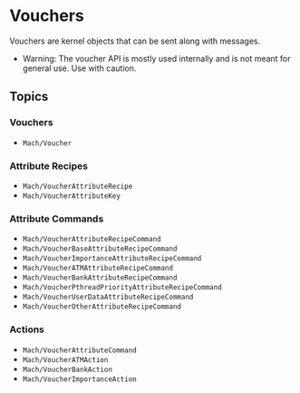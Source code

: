 # Vouchers

Vouchers are kernel objects that can be sent along with messages.

- Warning: The voucher API is mostly used internally and is not meant for general use. Use with caution. 

## Topics

### Vouchers

- ``Mach/Voucher``

### Attribute Recipes

- ``Mach/VoucherAttributeRecipe``
- ``Mach/VoucherAttributeKey``

### Attribute Commands

- ``Mach/VoucherAttributeRecipeCommand``
- ``Mach/VoucherBaseAttributeRecipeCommand``
- ``Mach/VoucherImportanceAttributeRecipeCommand``
- ``Mach/VoucherATMAttributeRecipeCommand``
- ``Mach/VoucherBankAttributeRecipeCommand``
- ``Mach/VoucherPthreadPriorityAttributeRecipeCommand``
- ``Mach/VoucherUserDataAttributeRecipeCommand``
- ``Mach/VoucherOtherAttributeRecipeCommand``

### Actions

- ``Mach/VoucherAttributeCommand``
- ``Mach/VoucherATMAction``
- ``Mach/VoucherBankAction``
- ``Mach/VoucherImportanceAction``